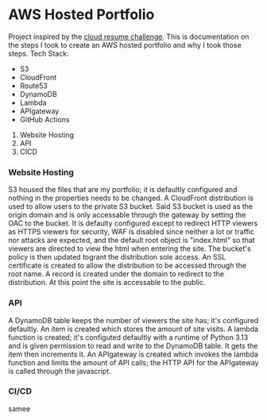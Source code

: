 # AWS Hosted Portfolio

Project inspired by the [cloud resume challenge](https://cloudresumechallenge.dev).
This is documentation on the steps I took to create an AWS hosted portfolio and why I took those steps.
Tech Stack:

- S3
- CloudFront
- Route53
- DynamoDB
- Lambda
- APIgateway
- GitHub Actions

1. Website Hosting
2. API
3. CICD

### Website Hosting

S3 housed the files that are my portfolio; it is defaultly configured and nothing in the properties needs to be changed.
A CloudFront distribution is used to allow users to the private S3 bucket. Said S3 bucket is used as the origin domain and
is only accessable through the gateway by setting the OAC to the bucket. It is defaulty configured except to redirect HTTP
viewers as HTTPS viewers for security, WAF is disabled since neither a lot or traffic nor attacks are expected, and the
default root object is "index.html" so that viewers are directed to view the html when entering the site. The bucket's
policy is then updated togrant the distribution sole access. An SSL certificate is created to allow the distribution
to be accessed through the root name. A record is created under the domain to redirect to the distribution. At this point
the site is accessable to the public.

### API

A DynamoDB table keeps the number of viewers the site has; it's configured defaultly. An item is created which stores
the amount of site visits. A lambda function is created; it's configuted defaultly with a runtime of Python 3.13
and is given permission to read and write to the DynamoDB table. It gets the item then increments it. An APIgateway
is created which invokes the lambda function and limits the amount of API calls; the HTTP API for the APIgateway
is called through the javascript.

### CI/CD

samee
